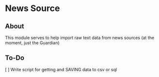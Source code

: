# News Source

## About

This module serves to help import raw text data from news sources (at the moment, just the Guardian)

## To-Do

[ ] Write script for getting and SAVING data to csv or sql 